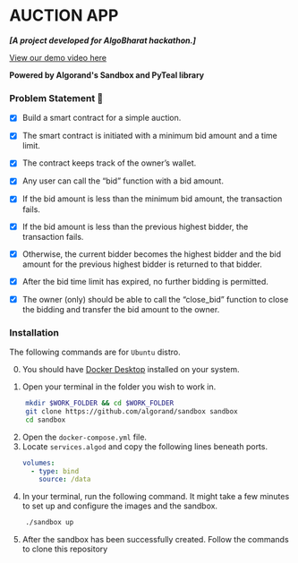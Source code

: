# AUCTION APP

**_[A project developed for AlgoBharat hackathon.]_**

[View our demo video here](www.youtube.com/watch?v=)

**Powered by Algorand's Sandbox and PyTeal library**

### Problem Statement 🎫
  
- [x] Build a smart contract for a simple auction.
- [x] The smart contract is initiated with a minimum bid amount and a time limit.
- [x] The contract keeps track of the owner’s wallet.
- [x] Any user can call the “bid” function with a bid amount.
- [x] If the bid amount is less than the minimum bid amount, the transaction fails.
- [x] If the bid amount is less than the previous highest bidder, the transaction fails.
- [x] Otherwise, the current bidder becomes the highest bidder and the bid amount for the previous highest bidder is returned to that bidder.
- [x] After the bid time limit has expired, no further bidding is permitted.
- [x] The owner (only) should be able to call the “close_bid” function to close the bidding and transfer the bid amount to the owner.



### Installation

The following commands are for `Ubuntu` distro.

0. You should have [Docker Desktop](https://www.docker.com/products/docker-desktop) installed on your system.

1. Open your terminal in the folder you wish to work in.
```bash
    mkdir $WORK_FOLDER && cd $WORK_FOLDER
    git clone https://github.com/algorand/sandbox sandbox
    cd sandbox
```

2. Open the `docker-compose.yml` file.
3. Locate `services.algod` and copy the following lines beneath ports.
    ```yml
    volumes:
      - type: bind
        source: /data
    ```
4. In your terminal, run the following command. It might take a few minutes to set up and configure the images and the sandbox.
```bash
    ./sandbox up
```

5. After the sandbox has been successfully created. Follow the commands to clone this repository
        